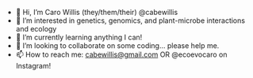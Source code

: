 - 👋 Hi, I’m Caro Willis (they/them/their) @cabewillis
- 👀 I’m interested in genetics, genomics, and plant-microbe interactions and ecology
- 🌱 I’m currently learning anything I can!
- 💞️ I’m looking to collaborate on some coding... please help me.
- 📫 How to reach me: cabewillis@gmail.com OR @ecoevocaro on Instagram!

<!---
cabewillis/cabewillis is a ✨ special ✨ repository because its `README.md` (this file) appears on your GitHub profile.
You can click the Preview link to take a look at your changes.
--->
